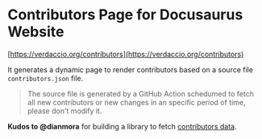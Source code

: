 # Contributors Page for Docusaurus Website

[https://verdaccio.org/contributors](https://verdaccio.org/contributors)

It generates a dynamic page to render contributors based on a source file `contributors.json` file.

> The source file is generated by a GitHub Action schedumed to fetch all new contributors
> or new changes in an specific period of time, please don't modify it.

**Kudos to @dianmora** for building a library to fetch [contributors data](https://github.com/dianmorales/contributors).

